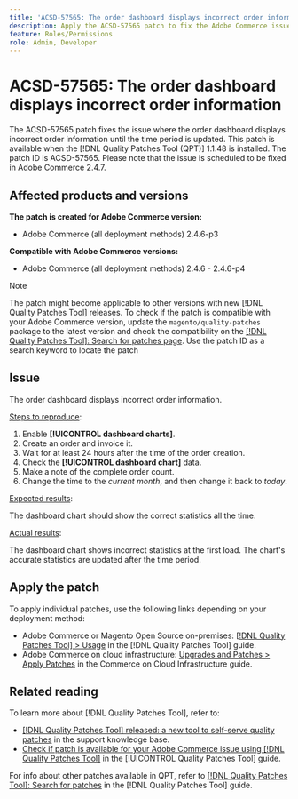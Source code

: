 ```yaml
---
title: 'ACSD-57565: The order dashboard displays incorrect order information'
description: Apply the ACSD-57565 patch to fix the Adobe Commerce issue where the order dashboard displays incorrect order information until the time period is updated.
feature: Roles/Permissions
role: Admin, Developer
---
```

# ACSD-57565: The order dashboard displays incorrect order information

The ACSD-57565 patch fixes the issue where the order dashboard displays incorrect order information until the time period is updated. This patch is available when the [!DNL Quality Patches Tool (QPT)] 1.1.48 is installed. The patch ID is ACSD-57565. Please note that the issue is scheduled to be fixed in Adobe Commerce 2.4.7.

## Affected products and versions

**The patch is created for Adobe Commerce version:**

* Adobe Commerce (all deployment methods) 2.4.6-p3

**Compatible with Adobe Commerce versions:**

* Adobe Commerce (all deployment methods) 2.4.6 - 2.4.6-p4

>[!NOTE]
>
>The patch might become applicable to other versions with new [!DNL Quality Patches Tool] releases. To check if the patch is compatible with your Adobe Commerce version, update the `magento/quality-patches` package to the latest version and check the compatibility on the [[!DNL Quality Patches Tool]: Search for patches page](https://experienceleague.adobe.com/tools/commerce-quality-patches/index.html). Use the patch ID as a search keyword to locate the patch

## Issue

 The order dashboard displays incorrect order information.

 <u>Steps to reproduce</u>:

1. Enable **[!UICONTROL dashboard charts]**.
1. Create an order and invoice it.
1. Wait for at least 24 hours after the time of the order creation.
1. Check the **[!UICONTROL dashboard chart]** data.
1. Make a note of the complete order count.
1. Change the time to the *current month*, and then change it back to *today*.

<u>Expected results</u>:

The dashboard chart should show the correct statistics all the time.

<u>Actual results</u>:

The dashboard chart shows incorrect statistics at the first load. The chart's accurate statistics are updated after the time period.

## Apply the patch

To apply individual patches, use the following links depending on your deployment method:

* Adobe Commerce or Magento Open Source on-premises: [[!DNL Quality Patches Tool] > Usage](https://experienceleague.adobe.com/docs/commerce-operations/tools/quality-patches-tool/usage.html) in the [!DNL Quality Patches Tool] guide.
* Adobe Commerce on cloud infrastructure: [Upgrades and Patches > Apply Patches](https://experienceleague.adobe.com/docs/commerce-cloud-service/user-guide/develop/upgrade/apply-patches.html) in the Commerce on Cloud Infrastructure guide.

## Related reading

To learn more about [!DNL Quality Patches Tool], refer to:

* [[!DNL Quality Patches Tool] released: a new tool to self-serve quality patches](https://experienceleague.adobe.com/en/docs/commerce-knowledge-base/kb/announcements/commerce-announcements/magento-quality-patches-released-new-tool-to-self-serve-quality-patches) in the support knowledge base.
* [Check if patch is available for your Adobe Commerce issue using [!DNL Quality Patches Tool]](/help/tools/quality-patches-tool/patches-available-in-qpt/check-patch-for-magento-issue-with-magento-quality-patches.md) in the [!UICONTROL Quality Patches Tool] guide.


For info about other patches available in QPT, refer to [[!DNL Quality Patches Tool]: Search for patches](https://experienceleague.adobe.com/tools/commerce-quality-patches/index.html) in the [!DNL Quality Patches Tool] guide.
